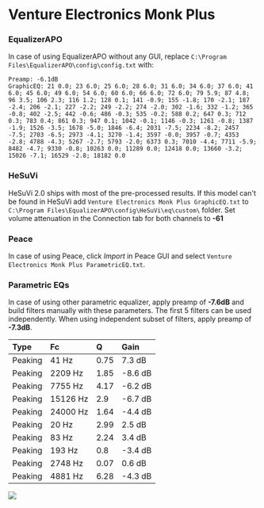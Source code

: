 # Venture Electronics Monk Plus

### EqualizerAPO
In case of using EqualizerAPO without any GUI, replace `C:\Program Files\EqualizerAPO\config\config.txt`
with:
```
Preamp: -6.1dB
GraphicEQ: 21 0.0; 23 6.0; 25 6.0; 28 6.0; 31 6.0; 34 6.0; 37 6.0; 41 6.0; 45 6.0; 49 6.0; 54 6.0; 60 6.0; 66 6.0; 72 6.0; 79 5.9; 87 4.8; 96 3.5; 106 2.3; 116 1.2; 128 0.1; 141 -0.9; 155 -1.8; 170 -2.1; 187 -2.4; 206 -2.1; 227 -2.2; 249 -2.2; 274 -2.0; 302 -1.6; 332 -1.2; 365 -0.8; 402 -2.5; 442 -0.6; 486 -0.3; 535 -0.2; 588 0.2; 647 0.3; 712 0.3; 783 0.4; 861 0.3; 947 0.1; 1042 -0.1; 1146 -0.3; 1261 -0.8; 1387 -1.9; 1526 -3.5; 1678 -5.0; 1846 -6.4; 2031 -7.5; 2234 -8.2; 2457 -7.5; 2703 -6.5; 2973 -4.1; 3270 -1.4; 3597 -0.0; 3957 -0.7; 4353 -2.8; 4788 -4.3; 5267 -2.7; 5793 -2.0; 6373 0.3; 7010 -4.4; 7711 -5.9; 8482 -4.7; 9330 -0.8; 10263 0.0; 11289 0.0; 12418 0.0; 13660 -3.2; 15026 -7.1; 16529 -2.8; 18182 0.0
```

### HeSuVi
HeSuVi 2.0 ships with most of the pre-processed results. If this model can't be found in HeSuVi add
`Venture Electronics Monk Plus GraphicEQ.txt` to `C:\Program Files\EqualizerAPO\config\HeSuVi\eq\custom\` folder.
Set volume attenuation in the Connection tab for both channels to **-61**

### Peace
In case of using Peace, click *Import* in Peace GUI and select `Venture Electronics Monk Plus ParametricEQ.txt`.

### Parametric EQs
In case of using other parametric equalizer, apply preamp of **-7.6dB** and build filters manually
with these parameters. The first 5 filters can be used independently.
When using independent subset of filters, apply preamp of **-7.3dB**.

| Type    | Fc       |    Q | Gain    |
|:--------|:---------|:-----|:--------|
| Peaking | 41 Hz    | 0.75 | 7.3 dB  |
| Peaking | 2209 Hz  | 1.85 | -8.6 dB |
| Peaking | 7755 Hz  | 4.17 | -6.2 dB |
| Peaking | 15126 Hz | 2.9  | -6.7 dB |
| Peaking | 24000 Hz | 1.64 | -4.4 dB |
| Peaking | 20 Hz    | 2.99 | 2.5 dB  |
| Peaking | 83 Hz    | 2.24 | 3.4 dB  |
| Peaking | 193 Hz   | 0.8  | -3.4 dB |
| Peaking | 2748 Hz  | 0.07 | 0.6 dB  |
| Peaking | 4881 Hz  | 6.28 | -4.3 dB |

![](https://raw.githubusercontent.com/jaakkopasanen/AutoEq/master/results/innerfidelity/sbaf-serious/Venture%20Electronics%20Monk%20Plus/Venture%20Electronics%20Monk%20Plus.png)